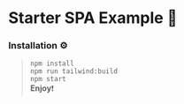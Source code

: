 # Starter SPA Example :rocket: 
### Installation :gear:

> `npm install` <br>
> `npm run tailwind:build`<br>
> `npm start`<br>
> **Enjoy**:exclamation:
